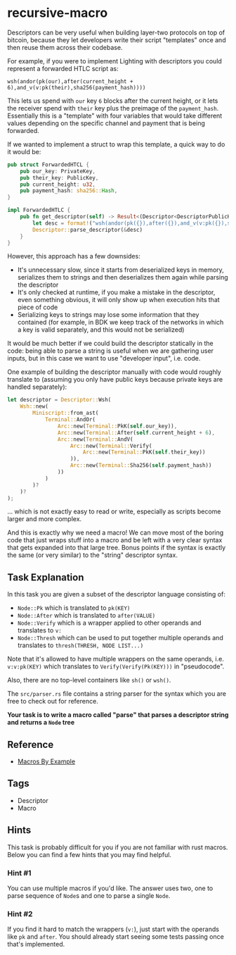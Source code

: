 # recursive-macro

Descriptors can be very useful when building layer-two protocols on top of bitcoin, because they let developers write their script "templates" once and then reuse them across their codebase.

For example, if you were to implement Lighting with descriptors you could represent a forwarded HTLC script as:

```
wsh(andor(pk(our),after(current_height + 6),and_v(v:pk(their),sha256(payment_hash))))
```

This lets us spend with `our` key `6` blocks after the current height, or it lets the receiver spend with `their` key plus the preimage of the `payment_hash`. Essentially this is a "template" with four variables
that would take different values depending on the specific channel and payment that is being forwarded.

If we wanted to implement a struct to wrap this template, a quick way to do it would be:

```rust
pub struct ForwardedHTCL {
    pub our_key: PrivateKey,
    pub their_key: PublicKey,
    pub current_height: u32,
    pub payment_hash: sha256::Hash,
}

impl ForwardedHTLC {
    pub fn get_descriptor(self) -> Result<(Descriptor<DescriptorPublicKey>, KeyMap), Error> {
        let desc = format!("wsh(andor(pk({}),after({}),and_v(v:pk({}),sha256({}))))", self.our_key, self.current_height + 6, self.their_key, self.payment_hash);
        Descriptor::parse_descriptor(&desc)
    }
}
```

However, this approach has a few downsides:

- It's unnecessary slow, since it starts from deserialized keys in memory, serializes them to strings and then deserializes them again while parsing the descriptor
- It's only checked at runtime, if you make a mistake in the descriptor, even something obvious, it will only show up when execution hits that piece of code
- Serializing keys to strings may lose some information that they contained (for example, in BDK we keep track of the networks in which a key is valid separately, and this would not be serialized)

It would be much better if we could build the descriptor statically in the code: being able to parse a string is useful when we are gathering user inputs, but in this case we want to use "developer input", i.e. code.

One example of building the descriptor manually with code would roughly translate to (assuming you only have public keys because private keys are handled separately):

```rust
let descriptor = Descriptor::Wsh(
    Wsh::new(
        Miniscript::from_ast(
            Terminal::AndOr(
                Arc::new(Terminal::PkK(self.our_key)),
                Arc::new(Terminal::After(self.current_height + 6),
                Arc::new(Terminal::AndV(
                    Arc::new(Terminal::Verify(
                        Arc::new(Terminal::PkK(self.their_key))
                    )),
                    Arc::new(Terminal::Sha256(self.payment_hash))
                ))
            )
        )?
    )?
);
```

... which is not exactly easy to read or write, especially as scripts become larger and more complex.

And this is exactly why we need a macro! We can move most of the boring code that just wraps stuff into a macro and be left with a very clear syntax that gets expanded into that large tree. Bonus points if the syntax
is exactly the same (or very similar) to the "string" descriptor syntax.

## Task Explanation

In this task you are given a subset of the descriptor language consisting of:

- `Node::Pk` which is translated to `pk(KEY)`
- `Node::After` which is translated to `after(VALUE)`
- `Node::Verify` which is a wrapper applied to other operands and translates to `v:`
- `Node::Thresh` which can be used to put together multiple operands and translates to `thresh(THRESH, NODE LIST...)`

Note that it's allowed to have multiple wrappers on the same operands, i.e. `v:v:pk(KEY)` which translates to `Verify(Verify(Pk(KEY)))` in "pseudocode".

Also, there are no top-level containers like `sh()` or `wsh()`.

The `src/parser.rs` file contains a string parser for the syntax which you are free to check out for reference. 

**Your task is to write a macro called "parse" that parses a descriptor string and returns a `Node` tree**

## Reference

- [Macros By Example](https://doc.rust-lang.org/reference/macros-by-example.html)

## Tags

- Descriptor
- Macro

## Hints

This task is probably difficult for you if you are not familiar with rust macros. Below you can find a few hints that you may find helpful.

### Hint #1

You can use multiple macros if you'd like. The answer uses two, one to parse sequence of `Node`s and one to parse a single `Node`.

### Hint #2

If you find it hard to match the wrappers (`v:`), just start with the operands like `pk` and `after`. You should already start seeing some tests passing once that's implemented.
